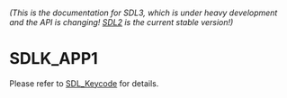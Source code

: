###### (This is the documentation for SDL3, which is under heavy development and the API is changing! [SDL2](https://wiki.libsdl.org/SDL2/) is the current stable version!)
# SDLK_APP1

Please refer to [SDL_Keycode](SDL_Keycode) for details.

